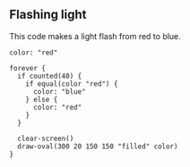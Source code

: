 ## Flashing light

This code makes a light flash from red to blue.

```
color: "red"

forever {
  if counted(40) {
    if equal(color "red") {
      color: "blue"
    } else {
      color: "red"
    }
  }

  clear-screen()
  draw-oval(300 20 150 150 "filled" color)
}
```
